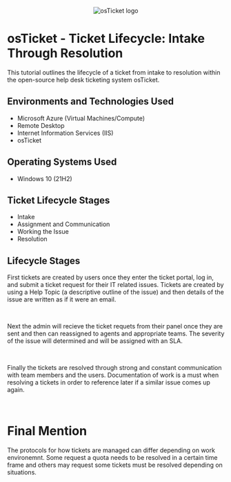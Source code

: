 <p align="center">
<img src="https://i.imgur.com/Clzj7Xs.png" alt="osTicket logo"/>
</p>

<h1>osTicket - Ticket Lifecycle: Intake Through Resolution</h1>
This tutorial outlines the lifecycle of a ticket from intake to resolution within the open-source help desk ticketing system osTicket.<br />


<h2>Environments and Technologies Used</h2>

- Microsoft Azure (Virtual Machines/Compute)
- Remote Desktop
- Internet Information Services (IIS)
- osTicket

<h2>Operating Systems Used </h2>

- Windows 10</b> (21H2)

<h2>Ticket Lifecycle Stages</h2>

- Intake
- Assignment and Communication
- Working the Issue
- Resolution

<h2>Lifecycle Stages</h2>

<p>
First tickets are created by users once they enter the ticket portal, log in, and submit a ticket request for their IT related issues. Tickets are created by using a Help Topic (a descriptive outline of the issue) and then details of the issue are written as if it were an email.
</p>
<br />

<p>
Next the admin will recieve the ticket requets from their panel once they are sent and then can reassigned to agents and appropriate teams. The severity of the issue will determined and will be assigned with an SLA.
</p>
<br />

<p>
Finally the tickets are resolved through strong and constant communication with team members and the users. Documentation of work is a must when resolving a tickets in order to reference later if a similar issue comes up again.
</p>
<br />

<h1>Final Mention</h1>

<p> The protocols for how tickets are managed can differ depending on work environemnt. Some request a quota needs to be resolved in a certain time frame and others may request some tickets must be resolved depending on situations.
</p>
